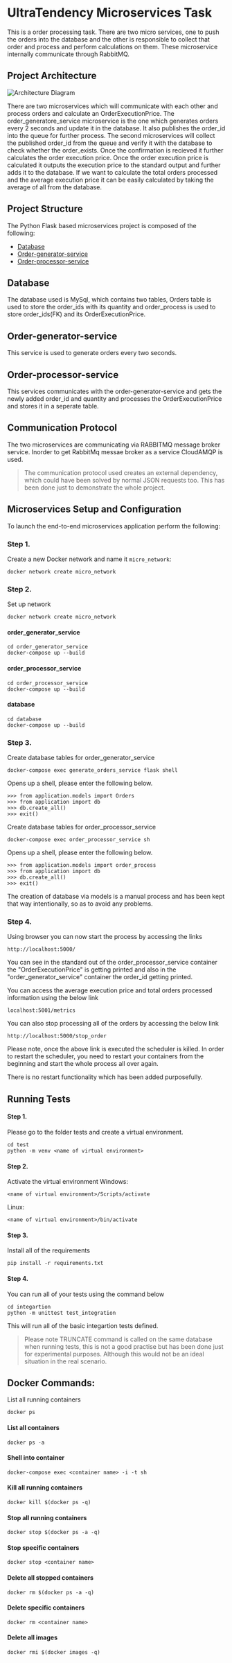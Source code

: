 # UltraTendency Microservices Task
This is a order processing task. There are two micro services, one to push the orders into the database and the other is responsible to collect that order and process and perform calculations on them. These microservice internally communicate through RabbitMQ.

## Project Architecture
 ![Architecture Diagram](images/architecture_diagram.png)

There are two microservices which will communicate with each other and process orders and calculate an OrderExecutionPrice. The order_generatore_service microservice is the one which generates orders every 2 seconds and update it in the database. It also publishes the order_id into the queue for further process. The second microservices will collect the published order_id from the queue and verify it with the database to check whether the order_exists. Once the confirmation is recieved it further calculates the order execution price. Once the order execution price is calculated it outputs the execution price to the standard output and further adds it to the database. If we want to calculate the total orders processed and the average execution price it can be easily calculated by taking the average of all from the database.

## Project Structure
The Python Flask based microservices project is composed of the following: 
* [Database](#Database)
* [Order-generator-service](#Order-generator-service)
* [Order-processor-service](#Order-processor-service)

## Database
The database used is MySql, which contains two tables, Orders table is used to store the order_ids with its quantity and order_process is used to store order_ids(FK) and its OrderExecutionPrice.

## Order-generator-service
This service is used to generate orders every two seconds. 

## Order-processor-service
This services communicates with the order-generator-service and gets the newly added order_id and quantity and processes the OrderExecutionPrice and stores it in a seperate table.

## Communication Protocol
The two microservices are communicating via RABBITMQ message broker service. Inorder to get RabbitMq messae broker as a service CloudAMQP is used. 
> The communication protocol used creates an external dependency, which could have been solved by normal JSON requests too. This has been done just to demonstrate the whole project.

## Microservices Setup and Configuration
To launch the end-to-end microservices application perform the following:

### Step 1.
Create a new Docker network and name it ```micro_network```:
```
docker network create micro_network
```
### Step 2.
Set up network
```
docker network create micro_network
```
#### order_generator_service
```
cd order_generator_service
docker-compose up --build
```

#### order_processor_service
```
cd order_processor_service
docker-compose up --build
```

#### database
```
cd database
docker-compose up --build
```
### Step 3.
Create database tables for order_generator_service
```
docker-compose exec generate_orders_service flask shell
```


Opens up a shell, please enter the following below.
```
>>> from application.models import Orders
>>> from application import db
>>> db.create_all()
>>> exit()
```

Create database tables for order_processor_service
```
docker-compose exec order_processor_service sh
```
Opens up a shell, please enter the following below.
```
>>> from application.models import order_process
>>> from application import db
>>> db.create_all()
>>> exit()
```
The creation of database via models is a manual process and has been kept that way intentionally, so as to avoid any problems.

### Step 4.
Using browser you can now start the process by accessing the links
```
http://localhost:5000/
```
You can see in the standard out of the order_processor_service container the "OrderExecutionPrice" is getting printed
and also in the "order_generator_service" container the order_id getting printed.

You can access the average execution price and total orders processed information using the below link
```
localhost:5001/metrics
```
You can also stop processing all of the orders by accessing the below link
```
http://localhost:5000/stop_order
```
Please note, once the above link is executed the scheduler is killed. In order to restart the scheduler, you need to restart your containers from the beginning and start the whole process all over again. 

There is no restart functionality which has been added purposefully.

## Running Tests
#### Step 1.
Please go to the folder tests and create a virtual environment.
```
cd test
python -m venv <name of virtual environment>
```
#### Step 2.
Activate the virtual environment
Windows:
```
<name of virtual environment>/Scripts/activate
```
Linux:
```
<name of virtual environment>/bin/activate
```
#### Step 3.
Install all of the requirements
```
pip install -r requirements.txt
```
#### Step 4.
You can run all of your tests using the command below
```
cd integartion
python -m unittest test_integration
```
This will run all of the basic integartion tests defined. 

> Please note TRUNCATE command is called on the same database when running tests, this is not a good practise but has been
done just for experimental purposes. Although this would not be an ideal situation in the real scenario.


## Docker Commands:

List all running containers
```
docker ps
```

#### List all containers
```
docker ps -a
```

#### Shell into container
```
docker-compose exec <container name> -i -t sh
```

#### Kill all running containers
```
docker kill $(docker ps -q)
```
#### Stop all running containers
```
docker stop $(docker ps -a -q) 
```

#### Stop specific containers
```
docker stop <container name> 
```

#### Delete all stopped containers
```
docker rm $(docker ps -a -q)
```

#### Delete specific containers
```
docker rm <container name> 
```

#### Delete all images
```
docker rmi $(docker images -q)
```
